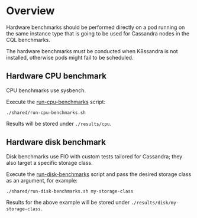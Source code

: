 # Overview 

Hardware benchmarks should be performed directly on a pod running on the same instance type that is
going to be used for Cassandra nodes in the CQL benchmarks.

The hardware benchmarks must be conducted when K8ssandra is not installed, otherwise pods might fail
to be scheduled.

## Hardware CPU benchmark

CPU benchmarks use sysbench.

Execute the [run-cpu-benchmarks](./shared/run-cpu-benchmarks.sh) script:

    ./shared/run-cpu-benchmarks.sh

Results will be stored under `./results/cpu`.

## Hardware disk benchmark

Disk benchmarks use FIO with custom tests tailored for Cassandra; they also target a specific
storage class.

Execute the [run-disk-benchmarks](./shared/run-disk-benchmarks.sh) script and pass the desired
storage class as an argument, for example:

    ./shared/run-disk-benchmarks.sh my-storage-class

Results for the above example will be stored under `./results/disk/my-storage-class`.
